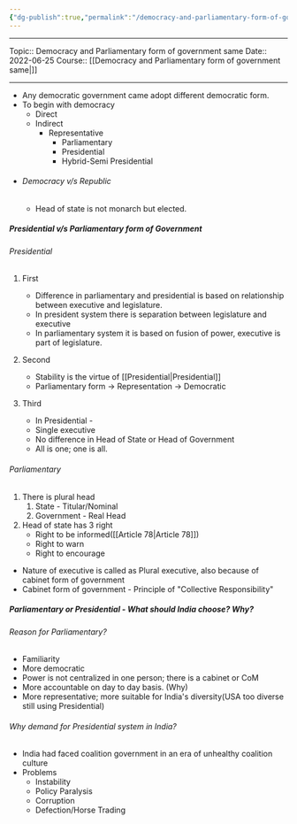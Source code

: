 ```yaml
---
{"dg-publish":true,"permalink":"/democracy-and-parliamentary-form-of-government-same/","dgHomeLink":true,"dgPassFrontmatter":false}
---
```


----
Topic:: Democracy and Parliamentary form of government same
Date:: 2022-06-25
Course:: [[Democracy and Parliamentary form of government same|]] 

----

- Any democratic government came adopt different democratic form. 
- To begin with democracy 
	- Direct 
	- Indirect 
		- Representative 
			- Parliamentary 
			- Presidential 
			- Hybrid-Semi Presidential 
- ######  Democracy v/s Republic 
	- Head of state is not monarch but elected. 

##### Presidential v/s Parliamentary form of Government
###### Presidential
1. First 
	-  Difference in parliamentary and presidential is based on relationship between executive and legislature. 
	- In president system there is separation between legislature and executive 
	- In parliamentary system it is based on fusion of power, executive is part of legislature. 

2. Second 
	- Stability is the virtue of [[Presidential|Presidential]] 
	- Parliamentary form -> Representation -> Democratic 

3. Third 
	- In Presidential - 
	- Single executive 
	- No difference in Head of State or Head of Government 
	- All is one; one is all. 

<style>
.container {font-family: sans-serif; text-align: center;}
.button-wrapper button {z-index: 1;height: 40px; width: 100px; margin: 10px;padding: 5px;}
.excalidraw .App-menu_top .buttonList { display: flex;}
.excalidraw-wrapper { height: 800px; margin: 50px; position: relative;}
:root[dir="ltr"] .excalidraw .layer-ui__wrapper .zen-mode-transition.App-menu_bottom--transition-left {transform: none;}
</style><script src="https://unpkg.com/react@17/umd/react.production.min.js"></script><script src="https://unpkg.com/react-dom@17/umd/react-dom.production.min.js"></script><script type="text/javascript" src="https://unpkg.com/@excalidraw/excalidraw/dist/excalidraw.production.min.js"></script><div id="Drawing_2022-06-25_1729.19.excalidraw.md1"></div><script>(function(){const InitialData={"type":"excalidraw","version":2,"source":"https://excalidraw.com","elements":[{"type":"rectangle","version":72,"versionNonce":2111204091,"isDeleted":false,"id":"1FcmxPdm5aJRK20JQ1NQT","fillStyle":"hachure","strokeWidth":1,"strokeStyle":"solid","roughness":1,"opacity":100,"angle":0,"x":-280.20001220703125,"y":-204.40000915527344,"strokeColor":"#000000","backgroundColor":"transparent","width":563.2000122070312,"height":220.00001525878906,"seed":613760181,"groupIds":[],"strokeSharpness":"sharp","boundElements":[],"updated":1656159394433,"link":null,"locked":false},{"type":"ellipse","version":159,"versionNonce":1773344923,"isDeleted":false,"id":"1YaWH0wl1kDQCIKqpp_bC","fillStyle":"hachure","strokeWidth":1,"strokeStyle":"solid","roughness":1,"opacity":100,"angle":0,"x":-228.5636485706676,"y":-149.63639415394175,"strokeColor":"#000000","backgroundColor":"transparent","width":152.79998779296875,"height":108,"seed":409943925,"groupIds":[],"strokeSharpness":"sharp","boundElements":[{"type":"text","id":"FFWtOV6j"}],"updated":1656159413685,"link":"","locked":false},{"type":"ellipse","version":18,"versionNonce":1040512667,"isDeleted":false,"id":"YxWq8G_UEvJYyQrZLvZmL","fillStyle":"hachure","strokeWidth":1,"strokeStyle":"solid","roughness":1,"opacity":100,"angle":0,"x":55,"y":-114,"strokeColor":"#000000","backgroundColor":"transparent","width":162.4000244140625,"height":100.79998779296875,"seed":1383532597,"groupIds":[],"strokeSharpness":"sharp","boundElements":[],"updated":1656158374255,"link":null,"locked":false},{"type":"text","version":120,"versionNonce":1437923125,"isDeleted":false,"id":"FFWtOV6j","fillStyle":"hachure","strokeWidth":1,"strokeStyle":"solid","roughness":1,"opacity":100,"angle":0,"x":-223.5636485706676,"y":-120.63639415394175,"strokeColor":"#000000","backgroundColor":"transparent","width":142.79998779296875,"height":50,"seed":1720334837,"groupIds":[],"strokeSharpness":"sharp","boundElements":[],"updated":1656159436743,"link":"[[Executive|Executive]]","locked":false,"fontSize":20.112674337037852,"fontFamily":1,"text":"📍[[Executiv\ne|Executiv\ne]]","rawText":"[[Executive|Executive]]","baseline":43,"textAlign":"center","verticalAlign":"middle","containerId":"1YaWH0wl1kDQCIKqpp_bC","originalText":"📍[[Executive|Executive]]"},{"type":"text","version":63,"versionNonce":1549569883,"isDeleted":false,"id":"xdbzhXU4","fillStyle":"hachure","strokeWidth":1,"strokeStyle":"solid","roughness":1,"opacity":100,"angle":0,"x":46.39990234375,"y":-74.80001831054688,"strokeColor":"#000000","backgroundColor":"transparent","width":177,"height":29,"seed":1129353845,"groupIds":[],"strokeSharpness":"sharp","boundElements":[],"updated":1656158397132,"link":"[[Legislature|Legislature]]","locked":false,"fontSize":20,"fontFamily":1,"text":"📍[[Legislature|Legislature]]","rawText":"[[Legislature|Legislature]]","baseline":22,"textAlign":"left","verticalAlign":"top","containerId":null,"originalText":"📍[[Legislature|Legislature]]"},{"type":"arrow","version":737,"versionNonce":1568526805,"isDeleted":false,"id":"veRlFeNPFKT_Ze1dnzqLN","fillStyle":"hachure","strokeWidth":1,"strokeStyle":"solid","roughness":1,"opacity":100,"angle":0,"x":-195.4866778236049,"y":-272.5181995247242,"strokeColor":"#000000","backgroundColor":"transparent","width":73.80427676623884,"height":76.26365101842094,"seed":1036655547,"groupIds":[],"strokeSharpness":"round","boundElements":[],"updated":1656159442019,"link":null,"locked":false,"startBinding":{"elementId":"6UBXisdFMSgs5XKzaGwG3","gap":6.793860716200556,"focus":0.1077372236981087},"endBinding":null,"lastCommittedPoint":null,"startArrowhead":null,"endArrowhead":"arrow","points":[[0,0],[-63.797035454628656,13.106488110261267],[-73.80427676623884,76.26365101842094]]},{"type":"diamond","version":234,"versionNonce":643868789,"isDeleted":false,"id":"6UBXisdFMSgs5XKzaGwG3","fillStyle":"hachure","strokeWidth":1,"strokeStyle":"solid","roughness":1,"opacity":100,"angle":0,"x":-206.7818797718395,"y":-340.49999167702424,"strokeColor":"#000000","backgroundColor":"transparent","width":211,"height":109,"seed":267484885,"groupIds":[],"strokeSharpness":"sharp","boundElements":[{"id":"veRlFeNPFKT_Ze1dnzqLN","type":"arrow"},{"type":"text","id":"dCPJrEzw"}],"updated":1656159441935,"link":"","locked":false},{"type":"text","version":45,"versionNonce":1806959963,"isDeleted":false,"id":"dCPJrEzw","fillStyle":"hachure","strokeWidth":1,"strokeStyle":"solid","roughness":1,"opacity":100,"angle":0,"x":-201.7818797718395,"y":-298.49999167702424,"strokeColor":"#000000","backgroundColor":"transparent","width":201,"height":25,"seed":1410249045,"groupIds":[],"strokeSharpness":"sharp","boundElements":[],"updated":1656159441935,"link":null,"locked":false,"fontSize":20,"fontFamily":1,"text":"Presidential","rawText":"Presidential","baseline":18,"textAlign":"center","verticalAlign":"middle","containerId":"6UBXisdFMSgs5XKzaGwG3","originalText":"Presidential"}],"appState":{"theme":"light","viewBackgroundColor":"#ffffff","currentItemStrokeColor":"#000000","currentItemBackgroundColor":"transparent","currentItemFillStyle":"hachure","currentItemStrokeWidth":1,"currentItemStrokeStyle":"solid","currentItemRoughness":1,"currentItemOpacity":100,"currentItemFontFamily":1,"currentItemFontSize":20,"currentItemTextAlign":"left","currentItemStrokeSharpness":"sharp","currentItemStartArrowhead":null,"currentItemEndArrowhead":"arrow","currentItemLinearStrokeSharpness":"round","gridSize":null,"colorPalette":{}},"files":{}};InitialData.scrollToContent=true;App=()=>{const e=React.useRef(null),t=React.useRef(null),[n,i]=React.useState({width:void 0,height:void 0});return React.useEffect(()=>{i({width:t.current.getBoundingClientRect().width,height:t.current.getBoundingClientRect().height});const e=()=>{i({width:t.current.getBoundingClientRect().width,height:t.current.getBoundingClientRect().height})};return window.addEventListener("resize",e),()=>window.removeEventListener("resize",e)},[t]),React.createElement(React.Fragment,null,React.createElement("div",{className:"excalidraw-wrapper",ref:t},React.createElement(Excalidraw.default,{ref:e,width:n.width,height:n.height,initialData:InitialData,viewModeEnabled:!0,zenModeEnabled:!0,gridModeEnabled:!1})))},excalidrawWrapper=document.getElementById("Drawing_2022-06-25_1729.19.excalidraw.md1");ReactDOM.render(React.createElement(App),excalidrawWrapper);})();</script>
###### Parliamentary 
1. There is plural head 
	1. State - Titular/Nominal 
	2. Government - Real Head 
2. Head of state has 3 right 
	- Right to be informed([[Article 78|Article 78]])
	- Right to warn 
	- Right to encourage 
- Nature of executive is called as Plural executive, also because of cabinet form of government 
- Cabinet form of government - Principle of "Collective Responsibility"



##### Parliamentary or Presidential - What should India choose? Why? 
###### Reason for Parliamentary? 
- Familiarity 
- More democratic
- Power is not centralized in one person; there is a cabinet or CoM 
- More accountable on day to day basis. (Why)
- More representative; more suitable for India's diversity(USA too diverse still using Presidential)
###### Why demand for Presidential system in India? 
- India had faced coalition government in an era of unhealthy coalition culture
- Problems
	- Instability 
	- Policy Paralysis 
	- Corruption 
	- Defection/Horse Trading 
